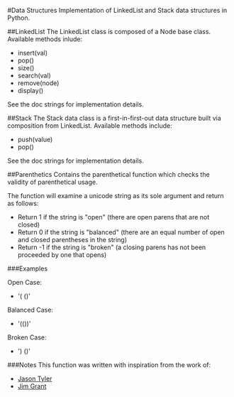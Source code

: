 #Data Structures
Implementation of LinkedList and Stack data structures in Python.

##LinkedList
The LinkedList class is composed of a Node base class.
Available methods inlude:
* insert(val)
* pop()
* size()
* search(val)
* remove(node)
* display()

See the doc strings for implementation details.

##Stack
The Stack data class is a first-in-first-out data structure built via composition from LinkedList.
Available methods include:
* push(value)
* pop()

See the doc strings for implementation details.

##Parenthetics
Contains the parenthetical function which checks the validity of parenthetical usage.

The function will examine a unicode string as its sole argument and return as follows:

* Return 1 if the string is "open" (there are open parens that are not closed)
* Return 0 if the string is "balanced" (there are an equal number of open and closed parentheses in the string)
* Return -1 if the string is "broken" (a closing parens has not been proceeded by one that opens)

###Examples

Open Case:
* '( ()'

Balanced Case:
* '(())'

Broken Case:
* ') ()'

###Notes
This function was written with inspiration from the work of:
* [Jason Tyler](https://github.com/jay-tyler)
* [Jim Grant](https://github.com/MigrantJ)
